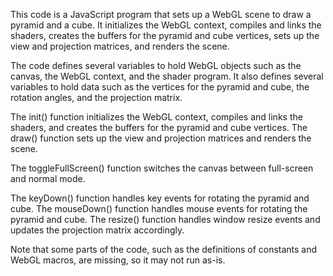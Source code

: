 This code is a JavaScript program that sets up a WebGL scene to draw a pyramid and a cube. It initializes the WebGL context, compiles and links the shaders, creates the buffers for the pyramid and cube vertices, sets up the view and projection matrices, and renders the scene.

The code defines several variables to hold WebGL objects such as the canvas, the WebGL context, and the shader program. It also defines several variables to hold data such as the vertices for the pyramid and cube, the rotation angles, and the projection matrix.

The init() function initializes the WebGL context, compiles and links the shaders, and creates the buffers for the pyramid and cube vertices. The draw() function sets up the view and projection matrices and renders the scene.

The toggleFullScreen() function switches the canvas between full-screen and normal mode.

The keyDown() function handles key events for rotating the pyramid and cube. The mouseDown() function handles mouse events for rotating the pyramid and cube. The resize() function handles window resize events and updates the projection matrix accordingly.

Note that some parts of the code, such as the definitions of constants and WebGL macros, are missing, so it may not run as-is.